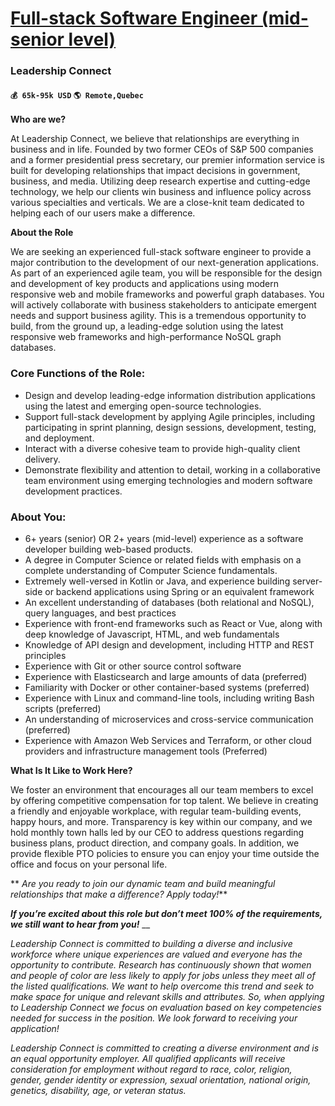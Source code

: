 # [Full-stack Software Engineer (mid-senior level)](https://www.remotewlb.com/apply/full-stack-software-engineer-mid-senior-level)  
### Leadership Connect  
#### `💰 65k-95k USD` `🌎 Remote,Quebec`  

**Who are we?**

At Leadership Connect, we believe that relationships are everything in business and in life. Founded by two former CEOs of S&P 500 companies and a former presidential press secretary, our premier information service is built for developing relationships that impact decisions in government, business, and media. Utilizing deep research expertise and cutting-edge technology, we help our clients win business and influence policy across various specialties and verticals. We are a close-knit team dedicated to helping each of our users make a difference.

  

 **About the Role**

We are seeking an experienced full-stack software engineer to provide a major contribution to the development of our next-generation applications. As part of an experienced agile team, you will be responsible for the design and development of key products and applications using modern responsive web and mobile frameworks and powerful graph databases. You will actively collaborate with business stakeholders to anticipate emergent needs and support business agility. This is a tremendous opportunity to build, from the ground up, a leading-edge solution using the latest responsive web frameworks and high-performance NoSQL graph databases.

### Core Functions of the Role:

  * Design and develop leading-edge information distribution applications using the latest and emerging open-source technologies.
  * Support full-stack development by applying Agile principles, including participating in sprint planning, design sessions, development, testing, and deployment.
  * Interact with a diverse cohesive team to provide high-quality client delivery. 
  * Demonstrate flexibility and attention to detail, working in a collaborative team environment using emerging technologies and modern software development practices. 

### About You:

  * 6+ years (senior) OR 2+ years (mid-level) experience as a software developer building web-based products.
  * A degree in Computer Science or related fields with emphasis on a complete understanding of Computer Science fundamentals.
  * Extremely well-versed in Kotlin or Java, and experience building server-side or backend applications using Spring or an equivalent framework
  * An excellent understanding of databases (both relational and NoSQL), query languages, and best practices
  * Experience with front-end frameworks such as React or Vue, along with deep knowledge of Javascript, HTML, and web fundamentals
  * Knowledge of API design and development, including HTTP and REST principles
  * Experience with Git or other source control software 
  * Experience with Elasticsearch and large amounts of data (preferred)
  * Familiarity with Docker or other container-based systems (preferred)
  * Experience with Linux and command-line tools, including writing Bash scripts (preferred)
  * An understanding of microservices and cross-service communication (preferred)
  * Experience with Amazon Web Services and Terraform, or other cloud providers and infrastructure management tools (Preferred) 

**What Is It Like to Work Here?**

We foster an environment that encourages all our team members to excel by offering competitive compensation for top talent. We believe in creating a friendly and enjoyable workplace, with regular team-building events, happy hours, and more. Transparency is key within our company, and we hold monthly town halls led by our CEO to address questions regarding business plans, product direction, and company goals. In addition, we provide flexible PTO policies to ensure you can enjoy your time outside the office and focus on your personal life.

  

 ** _Are you ready to join our dynamic team and build meaningful relationships that make a difference? Apply today!_**

**_If you’re excited about this role but don’t meet 100% of the requirements, we still want to hear from you!_** __

_Leadership Connect is committed to building a diverse and inclusive workforce where unique experiences are valued and everyone has the opportunity to contribute. Research has continuously shown that women and people of color are less likely to apply for jobs unless they meet all of the listed qualifications. We want to help overcome this trend and seek to make space for unique and relevant skills and attributes. So, when applying to Leadership Connect we focus on evaluation based on key competencies needed for success in the position. We look forward to receiving your application!_

  

 _Leadership Connect is committed to creating a diverse environment and is an equal opportunity employer. All qualified applicants will receive consideration for employment without regard to race, color, religion, gender, gender identity or expression, sexual orientation, national origin, genetics, disability, age, or veteran status._

